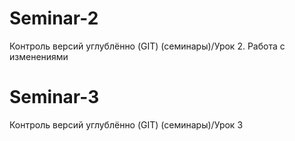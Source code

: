 # Seminar-2
Контроль версий углублённо (GIT) (семинары)/Урок 2. Работа с изменениями

# Seminar-3
Контроль версий углублённо (GIT) (семинары)/Урок 3


